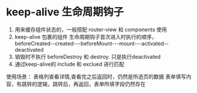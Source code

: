 # keep-alive 生命周期钩子

1. 用来缓存组件状态的，一般搭配 router-view  和 components 使用 
2. keep-alive 包裹的组件 生命周期钩子首次进入时执行的顺序， beforeCreated--created---beforeMount---mount---activated--deactivated 
3. 销毁时不执行 beforeDestroy 和 destroy. 只是执行deactivated
4. 通过keep-alive的 include 和 exclued 进行匹配


使用场景：
    表格列查看详情,查看完之后返回时，仍然是所选页的数据
    表单填写内容，有跳转的逻辑，跳转后，再返回，表单所填字段仍然存在


